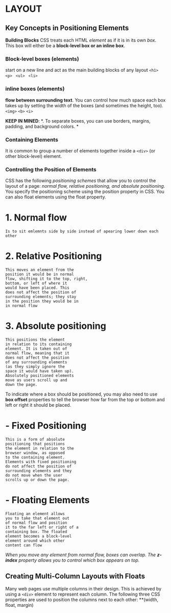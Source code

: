 

  # LAYOUT

## Key Concepts in Positioning Elements

**Building Blocks**
CSS treats each HTML *element* as if it is in its
own *box*. This box will either be a __block-level
box or an inline box__.


### Block-level boxes (elements)
start on a new line and act as the main building blocks
of any layout `<h1>`  `<p> ` `<ul> ` `<li>`



### inline boxes (elements)
__flow between surrounding text__. You can
control how much space each box takes up by setting the width of the
boxes (and sometimes the height, too). `<img>`  `<b>`  `<i>`




**KEEP IN MINED**: *. To separate boxes, you can use
borders, margins, padding, and background colors. *


### Containing Elements
It is common to group a number of elements together inside a `<div>`
(or other block-level) element. 



### Controlling the Position of Elements
CSS has the following *positioning schemes* that allow you to control
the layout of a page: *normal flow, relative positioning, and absolute
positioning.* 
You specify the positioning scheme using the position
property in CSS. You can also float elements using the float property.


# 1. Normal flow

    Is to sit emlemnts side by side instead of apearing lower down each other
    
# 2. Relative Positioning


    This moves an element from the
    position it would be in normal
    flow, shifting it to the top, right,
    bottom, or left of where it
    would have been placed. This
    does not affect the position of
    surrounding elements; they stay
    in the position they would be in
    in normal flow    

        
# 3. Absolute positioning

    This positions the element
    in relation to its containing
    element. It is taken out of
    normal flow, meaning that it
    does not affect the position
    of any surrounding elements
    (as they simply ignore the
    space it would have taken up).
    Absolutely positioned elements
    move as users scroll up and
    down the page.    


To indicate where a box should be positioned, you may also need to use
**box offset** properties to tell the browser how far from the top or bottom
and left or right it should be placed. 


# - Fixed Positioning

    This is a form of absolute
    positioning that positions
    the element in relation to the
    browser window, as opposed
    to the containing element.
    Elements with fixed positioning
    do not affect the position of
    surrounding elements and they
    do not move when the user
    scrolls up or down the page.
    
# - Floating Elements

    Floating an element allows
    you to take that element out
    of normal flow and position
    it to the far left or right of a
    containing box. The floated
    element becomes a block-level
    element around which other
    content can flow
    
    
    
   *When you move
any element from
normal flow, boxes
can overlap. The
**z-index** property
allows you to control
which box appears
on top.*



## Creating Multi-Column Layouts with Floats


Many web pages use multiple
columns in their design. This
is achieved by using a `<div>`
element to represent each
column. The following three CSS
properties are used to position
the columns next to each other: **(width, float, margin)


 

